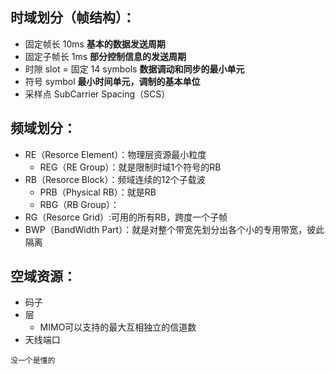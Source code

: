 ## 时域划分（帧结构）：
* 固定帧长 10ms                **基本的数据发送周期**
* 固定子帧长 1ms               **部分控制信息的发送周期**
* 时隙 slot = 固定 14 symbols  **数据调动和同步的最小单元**
* 符号 symbol                  **最小时间单元，调制的基本单位**
* 采样点
SubCarrier Spacing（SCS）

## 频域划分：
* RE（Resorce Element）：物理层资源最小粒度
  * REG（RE Group）：就是限制时域1个符号的RB
* RB（Resorce Block）：频域连续的12个子载波
  * PRB（Physical RB）：就是RB
  * RBG（RB Group）：
* RG（Resorce Grid）:可用的所有RB，跨度一个子帧
* BWP（BandWidth Part）：就是对整个带宽先划分出各个小的专用带宽，彼此隔离

## 空域资源：
* 码子
* 层
    * MIMO可以支持的最大互相独立的信道数
* 天线端口

`没一个是懂的`
